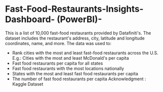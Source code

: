 # Fast-Food-Restaurants-Insights-Dashboard- (PowerBI)-

This is a list of 10,000 fast-food restaurants provided by Datafiniti's.
The dataset includes the restaurant's address, city, latitude and longitude coordinates, name, and more.
The data was used to:
- Rank cities with the most and least fast-food restaurants across the U.S. E.g.: Cities with the most and least McDonald's per capita
- Fast food restaurants per capita for all states
- Fast food restaurants with the most locations nationally
- States with the most and least fast food restaurants per capita
- The number of fast food restaurants per capita
Acknowledgment : Kaggle Dataset
